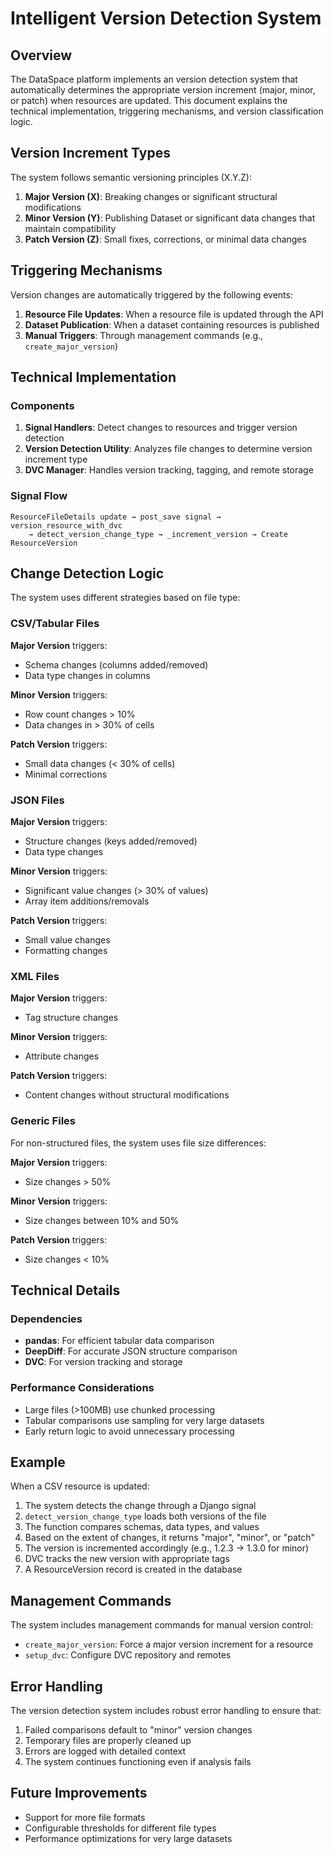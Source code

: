 # Intelligent Version Detection System

## Overview

The DataSpace platform implements an version detection system that automatically determines the appropriate version increment (major, minor, or patch) when resources are updated. This document explains the technical implementation, triggering mechanisms, and version classification logic.

## Version Increment Types

The system follows semantic versioning principles (X.Y.Z):

1. **Major Version (X)**: Breaking changes or significant structural modifications
2. **Minor Version (Y)**: Publishing Dataset or significant data changes that maintain compatibility
3. **Patch Version (Z)**: Small fixes, corrections, or minimal data changes

## Triggering Mechanisms

Version changes are automatically triggered by the following events:

1. **Resource File Updates**: When a resource file is updated through the API
2. **Dataset Publication**: When a dataset containing resources is published
3. **Manual Triggers**: Through management commands (e.g., `create_major_version`)

## Technical Implementation

### Components

1. **Signal Handlers**: Detect changes to resources and trigger version detection
2. **Version Detection Utility**: Analyzes file changes to determine version increment type
3. **DVC Manager**: Handles version tracking, tagging, and remote storage

### Signal Flow

```
ResourceFileDetails update → post_save signal → version_resource_with_dvc
    → detect_version_change_type → _increment_version → Create ResourceVersion
```

## Change Detection Logic

The system uses different strategies based on file type:

### CSV/Tabular Files

**Major Version** triggers:
- Schema changes (columns added/removed)
- Data type changes in columns

**Minor Version** triggers:
- Row count changes > 10%
- Data changes in > 30% of cells

**Patch Version** triggers:
- Small data changes (< 30% of cells)
- Minimal corrections

### JSON Files

**Major Version** triggers:
- Structure changes (keys added/removed)
- Data type changes

**Minor Version** triggers:
- Significant value changes (> 30% of values)
- Array item additions/removals

**Patch Version** triggers:
- Small value changes
- Formatting changes

### XML Files

**Major Version** triggers:
- Tag structure changes

**Minor Version** triggers:
- Attribute changes

**Patch Version** triggers:
- Content changes without structural modifications

### Generic Files

For non-structured files, the system uses file size differences:

**Major Version** triggers:
- Size changes > 50%

**Minor Version** triggers:
- Size changes between 10% and 50%

**Patch Version** triggers:
- Size changes < 10%

## Technical Details

### Dependencies

- **pandas**: For efficient tabular data comparison
- **DeepDiff**: For accurate JSON structure comparison
- **DVC**: For version tracking and storage

### Performance Considerations

- Large files (>100MB) use chunked processing
- Tabular comparisons use sampling for very large datasets
- Early return logic to avoid unnecessary processing

## Example

When a CSV resource is updated:

1. The system detects the change through a Django signal
2. `detect_version_change_type` loads both versions of the file
3. The function compares schemas, data types, and values
4. Based on the extent of changes, it returns "major", "minor", or "patch"
5. The version is incremented accordingly (e.g., 1.2.3 → 1.3.0 for minor)
6. DVC tracks the new version with appropriate tags
7. A ResourceVersion record is created in the database

## Management Commands

The system includes management commands for manual version control:

- `create_major_version`: Force a major version increment for a resource
- `setup_dvc`: Configure DVC repository and remotes

## Error Handling

The version detection system includes robust error handling to ensure that:

1. Failed comparisons default to "minor" version changes
2. Temporary files are properly cleaned up
3. Errors are logged with detailed context
4. The system continues functioning even if analysis fails

## Future Improvements

- Support for more file formats
- Configurable thresholds for different file types
- Performance optimizations for very large datasets
